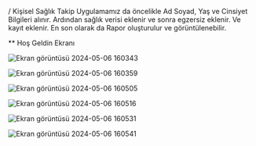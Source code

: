 / Kişisel Sağlık Takip Uygulamamız da öncelikle Ad Soyad, Yaş ve Cinsiyet Bilgileri alınır. Ardından sağlık verisi eklenir ve sonra egzersiz eklenir. Ve kayıt eklenir. En son olarak da Rapor oluşturulur ve görüntülenebilir.

** Hoş Geldin Ekranı


![Ekran görüntüsü 2024-05-06 160343](https://github.com/muratgull07/Saglik-Takip-Sistemi/assets/148050387/4441c0e4-40df-4b22-9735-43fa5e8adf4c)


![Ekran görüntüsü 2024-05-06 160359](https://github.com/muratgull07/Saglik-Takip-Sistemi/assets/148050387/62660507-dacf-4662-ad9f-80771f94a5b4)


![Ekran görüntüsü 2024-05-06 160505](https://github.com/muratgull07/Saglik-Takip-Sistemi/assets/148050387/0b4643b6-48bc-4746-ae4c-1149df0b9a88)


![Ekran görüntüsü 2024-05-06 160516](https://github.com/muratgull07/Saglik-Takip-Sistemi/assets/148050387/3c9f955e-be3e-4ac5-814f-c597d0aeff3f)


![Ekran görüntüsü 2024-05-06 160531](https://github.com/muratgull07/Saglik-Takip-Sistemi/assets/148050387/c9334f54-439d-48cd-88c1-2f573d8f8fdd)


![Ekran görüntüsü 2024-05-06 160541](https://github.com/muratgull07/Saglik-Takip-Sistemi/assets/148050387/367c7e09-acbe-4c75-a5bc-f92637919679)
